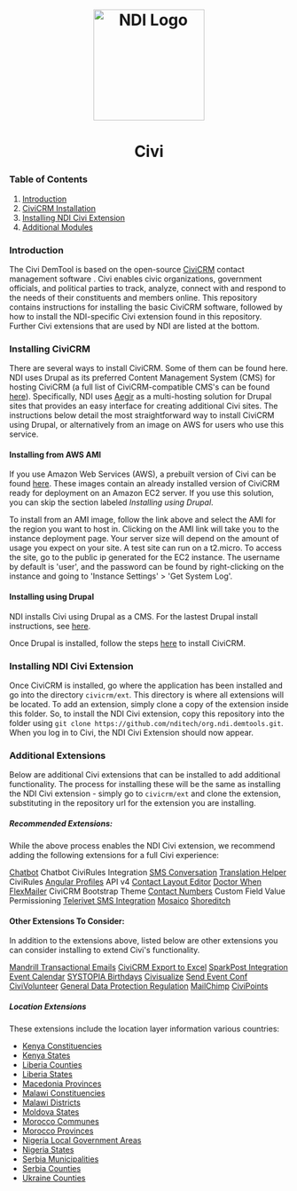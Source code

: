 <h1 align="center">
  <a href="https://www.ndi.org/"><img src="https://www.ndi.org/sites/all/themes/ndi/images/NDI_logo_svg.svg" alt="NDI Logo" width="200"></a>
</h1>

<h1 align="center">
  Civi
</h1>

  ### Table of Contents
  1. [Introduction](#introduction)
  1. [CiviCRM Installation](#installing-civicrm)
  1. [Installing NDI Civi Extension](#installing-ndi-civi-extension)
  1. [Additional Modules](#additional-modules)



### Introduction

The Civi DemTool is based on the open-source [CiviCRM](https://civicrm.org/) contact management software . Civi enables civic organizations, government officials, and political parties to track, analyze, connect with and respond to the needs of their constituents and members online. This repository contains instructions for installing the basic CiviCRM software, followed by how to install the NDI-specific Civi extension found in this repository. Further Civi extensions that are used by NDI are listed at the bottom.

### Installing CiviCRM

There are several ways to install CiviCRM. Some of them can be found here. NDI uses Drupal as its preferred Content Management System (CMS) for hosting CiviCRM (a full list of CiviCRM-compatible CMS's can be found [here](https://docs.civicrm.org/sysadmin/en/latest/planning/cms/)). Specifically, NDI uses [Aegir](http://www.aegirproject.org/) as a multi-hosting solution for Drupal sites that provides an easy interface for creating additional Civi sites. The instructions below detail the most straightforward way to install CiviCRM using Drupal, or alternatively from an image on AWS for users who use this service.

#### Installing from AWS AMI

If you use Amazon Web Services (AWS), a prebuilt version of Civi can be found [here](https://bitnami.com/stack/civicrm/cloud/aws/amis). These images contain an already installed version of CiviCRM ready for deployment on an Amazon EC2 server. If you use this solution, you can skip the section labeled *Installing using Drupal*.

To install from an AMI image, follow the link above and select the AMI for the region you want to host in. Clicking on the AMI link will take you to the instance deployment page. Your server size will depend on the amount of usage you expect on your site. A test site can run on a t2.micro. To access the site, go to the public ip generated for the EC2 instance. The username by default is 'user', and the password can be found by right-clicking on the instance and going to 'Instance Settings' > 'Get System Log'.

#### Installing using Drupal

NDI installs Civi using Drupal as a CMS. For the lastest Drupal install instructions, see [here](https://www.drupal.org/docs/7/modules/features/getting-started).

Once Drupal is installed, follow the steps [here](https://docs.civicrm.org/sysadmin/en/latest/install/drupal7/) to install CiviCRM.

### Installing NDI Civi Extension

Once CiviCRM is installed, go where the application has been installed and go into the directory `civicrm/ext`. This directory is where all extensions will be located. To add an extension, simply clone a copy of the extension inside this folder. So, to install the NDI Civi extension, copy this repository into the folder using `git clone https://github.com/nditech/org.ndi.demtools.git`. When you log in to Civi, the NDI Civi Extension should now appear.

### Additional Extensions

Below are additional Civi extensions that can be installed to add additional functionality. The process for installing these will be the same as installing the NDI Civi extension - simply go to `civicrm/ext` and clone the extension, substituting in the repository url for the extension you are installing.


##### Recommended Extensions: 
While the above process enables the NDI Civi extension, we recommend adding the following extensions for a full Civi experience:

[Chatbot](https://github.com/nditech/civicrm-messenger-extension.git)
Chatbot CiviRules Integration
[SMS Conversation](https://github.com/3sd/civicrm-sms-conversation.git)
[Translation Helper](https://github.com/coopsymbiotic/coop.symbiotic.translationhelper/)
CiviRules
[Angular Profiles](https://github.com/ginkgostreet/org.civicrm.angularprofiles)
API v4
[Contact Layout Editor](https://github.com/civicrm/org.civicrm.contactlayout.git)
[Doctor When](https://github.com/civicrm/org.civicrm.doctorwhen)
[FlexMailer](https://github.com/civicrm/org.civicrm.flexmailer/)
CiviCRM Bootstrap Theme
[Contact Numbers](https://github.com/nditech/org.ndi.contactnumbers)
Custom Field Value Permissioning
[Telerivet SMS Integration](https://github.com/nditech/org.ndi.sms.telerivet)
[Mosaico](https://github.com/veda-consulting/uk.co.vedaconsulting.mosaico)
[Shoreditch](https://github.com/civicrm/org.civicrm.shoreditch)

[](https://github.com/nditech/uk.org.futurefirst.networks.civipoints)
[](https://github.com/nditech/io.3sd.chainedsms)


#### Other Extensions To Consider:
In addition to the extensions above, listed below are other extensions you can consider installing to extend Civi's functionality.

[Mandrill Transactional Emails](https://github.com/JMAConsulting/biz.jmaconsulting.mte)
[CiviCRM Export to Excel](https://lab.civicrm.org/extensions/civiexportexcel.git)
[SparkPost Integration](https://github.com/proexchange/com.pesc.sparkpost)
[Event Calendar](https://github.com/osseed/com.osseed.eventcalendar.git)
[SYSTOPIA Birthdays](https://github.com/systopia/de.systopia.birthdays.git)
[Civisualize](https://github.com/TechToThePeople/civisualize.git)
[Send Event Conf](https://lab.civicrm.org/extensions/sendgrid.git)
[CiviVolunteer](https://github.com/civicrm/org.civicrm.volunteer)
[General Data Protection Regulation](https://github.com/veda-consulting/uk.co.vedaconsulting.gdpr.git)
[MailChimp](https://github.com/veda-consulting/uk.co.vedaconsulting.mailchimp.git)
[CiviPoints](https://github.com/futurefirst/uk.org.futurefirst.networks.civipoints.git)

##### Location Extensions
These extensions include the location layer information various countries:

* [Kenya Constituencies](https://github.com/nditech/org.ndi.kenyaconstituencies)
* [Kenya States](https://github.com/nditech/org.ndi.kenyastates)
* [Liberia Counties](https://github.com/nditech/org.ndi.liberiacounties)
* [Liberia States](https://github.com/nditech/org.ndi.liberiastates)
* [Macedonia Provinces](https://github.com/nditech/org.ndi.macedoniaprovinces)
* [Malawi Constituencies](https://github.com/nditech/org.ndi.malawiconstituencies)
* [Malawi Districts](https://github.com/nditech/org.ndi.malawidistricts)
* [Moldova States](https://github.com/nditech/org.ndi.moldovarayons)
* [Morocco Communes](https://github.com/nditech/org.ndi.moroccocommunes)
* [Morocco Provinces](https://github.com/nditech/org.ndi.moroccoprovinces)
* [Nigeria Local Government Areas](https://github.com/nditech/org.ndi.nigerialgas)
* [Nigeria States](https://github.com/nditech/org.ndi.nigeriastates)
* [Serbia Municipalities](https://github.com/nditech/org.ndi.serbiamunicipalities)
* [Serbia Counties](https://github.com/nditech/org.ndi.serbiacounties)
* [Ukraine Counties](https://github.com/nditech/ukrainerayons)
